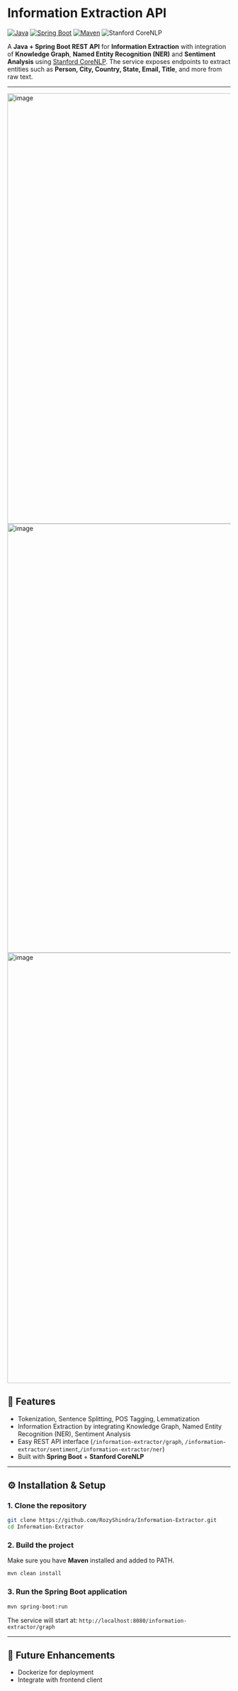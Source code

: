 

# Information Extraction API

[![Java](https://img.shields.io/badge/Java-17+-orange.svg)](https://www.oracle.com/java/)
[![Spring Boot](https://img.shields.io/badge/Spring_Boot-3.x-brightgreen.svg)](https://spring.io/projects/spring-boot)
[![Maven](https://img.shields.io/badge/Maven-3.6+-blue.svg)](https://maven.apache.org/)
![Stanford CoreNLP](https://img.shields.io/badge/Stanford_CoreNLP-4.5.10-red.svg)

A **Java + Spring Boot REST API** for **Information Extraction** with integration of **Knowledge Graph**, **Named Entity Recognition (NER)** and **Sentiment Analysis** using [Stanford CoreNLP](https://stanfordnlp.github.io/CoreNLP/).
The service exposes endpoints to extract entities such as **Person, City, Country, State, Email, Title**, and more from raw text.

---
<img width="1915" height="970" alt="image" src="https://github.com/user-attachments/assets/caa214ae-2e71-4c5b-9d04-4e581af0db24" />
<img width="1907" height="967" alt="image" src="https://github.com/user-attachments/assets/3af9a367-fe55-451e-9a8e-c5d1b158bbec" />
<img width="1916" height="970" alt="image" src="https://github.com/user-attachments/assets/ca671e69-898a-4390-8a35-714746069bcb" />




## 🚀 Features

* Tokenization, Sentence Splitting, POS Tagging, Lemmatization
* Information Extraction by integrating Knowledge Graph, Named Entity Recognition (NER), Sentiment Analysis
* Easy REST API interface (`/information-extractor/graph`, `/information-extractor/sentiment`,`/information-extractor/ner`)
* Built with **Spring Boot** + **Stanford CoreNLP**
  
---

## ⚙️ Installation & Setup

### 1. Clone the repository

```bash
git clone https://github.com/RozyShindra/Information-Extractor.git
cd Information-Extractor
```

### 2. Build the project

Make sure you have **Maven** installed and added to PATH.

```bash
mvn clean install
```

### 3. Run the Spring Boot application

```bash
mvn spring-boot:run
```

The service will start at:
`http://localhost:8080/information-extractor/graph`

---

## 📖 Future Enhancements

* Dockerize for deployment
* Integrate with frontend client
